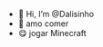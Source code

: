 - 👋 Hi, I’m @Dalisinho
- 🌱 amo comer
- 😋 jogar Minecraft 

<!---
Dalisinho/Dalisinho is a ✨ special ✨ repository because its `README.md` (this file) appears on your GitHub profile.
You can click the Preview link to take a look at your changes.
--->
